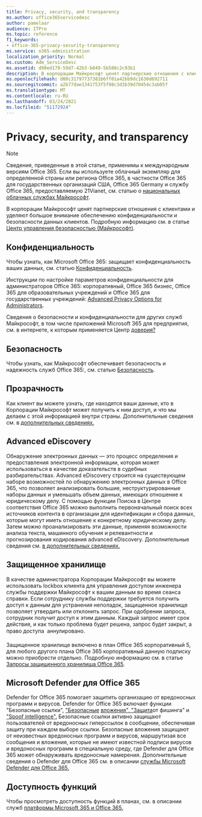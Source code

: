 ```yaml
---
title: Privacy, security, and transparency
ms.author: office365servicedesc
author: pamelaar
audience: ITPro
ms.topic: reference
f1_keywords:
- office-365-privacy-security-transparency
ms.service: o365-administration
localization_priority: Normal
ms.custom: Adm_ServiceDesc
ms.assetid: d90ed179-59d7-42b3-b849-5b580c2c93b1
description: В корпорации Майкрософт ценят партнерские отношения с клиентами и уделяют большое внимание обеспечению конфиденциальности и безопасности данных клиентов. Дополнительные сведения см. в центре доверия Майкрософт.
ms.openlocfilehash: d08c31797737381b6ff01a42bb9dc1630d692711
ms.sourcegitcommit: a2b77dae1341753f5f98c3d3b39d70454c3ab05f
ms.translationtype: MT
ms.contentlocale: ru-RU
ms.lasthandoff: 03/24/2021
ms.locfileid: "51172924"
---
```

# <a name="privacy-security-and-transparency"></a>Privacy, security, and transparency

> [!NOTE]
> Сведения, приведенные в этой статье, применимы к международным версиям Office 365. Если вы используете облачный экземпляр для определенной страны или региона Office 365, в частности Office 365 для государственных организаций США, Office 365 Germany и службу Office 365, предоставляемую 21Vianet, см. статью о [национальных облачных службах Майкрософт](https://go.microsoft.com/fwlink/?linkid=841582). 
  
В корпорации Майкрософт ценят партнерские отношения с клиентами и уделяют большое внимание обеспечению конфиденциальности и безопасности данных клиентов. Подробную информацию см. в статье [Центр управления безопасностью (Майкрософт)](https://go.microsoft.com/fwlink/?LinkID=717951&amp;clcid=0x409).
  
## <a name="privacy"></a>Конфиденциальность

Чтобы узнать, как Microsoft Office 365: защищает конфиденциальность ваших данных, см. статью [Конфиденциальность](https://go.microsoft.com/fwlink/?LinkID=717953&amp;clcid=0x409). 
  
Инструкции по настройке параметров конфиденциальности для администраторов Office 365: корпоративный, Office 365 бизнес, Office 365 для образовательных учреждений и Office 365 для государственных учреждений: [Advanced Privacy Options for Administrators](https://go.microsoft.com/fwlink/p/?LinkID=285202).
  
Сведения о безопасности и конфиденциальности для других служб Майкрософт, в том числе приложений Microsoft 365 для предприятия, см. в интернете, к которым применяется Центр [доверия?](https://www.microsoft.com/trustcenter/default.aspx)
  
## <a name="security"></a>Безопасность

Чтобы узнать, как Майкрософт обеспечивает безопасность и надежность служб Office 365:, см. статью [Безопасность](https://go.microsoft.com/fwlink/?LinkID=717954&amp;clcid=0x409).
  
## <a name="transparency"></a>Прозрачность

Как клиент вы можете узнать, где находятся ваши данные, кто в Корпорации Майкрософт может получить к ним доступ, и что мы делаем с этой информацией внутри страны. Дополнительные сведения см. в [дополнительных сведениях.](https://go.microsoft.com/fwlink/?LinkID=717955&amp;clcid=0x409)
  
## <a name="advanced-ediscovery"></a>Advanced eDiscovery

Обнаружение электронных данных — это процесс определения и предоставления электронной информации, которая может использоваться в качестве доказательств в судебных разбирательствах. Advanced eDiscovery строится на существующем наборе возможностей по обнаружению электронных данных в Office 365, что позволяет анализировать большие, неструктурированные наборы данных и уменьшать объем данных, имеющих отношение к юридическому делу. С помощью функции Поиска в Центре соответствия Office 365 можно выполнить первоначальный поиск всех источников контента в организации для идентификации и сбора данных, которые могут иметь отношение к конкретному юридическому делу. Затем можно проанализировать эти данные, применяя возможности анализа текста, машинного обучения и релевантности и прогнозирования кодирования advanced eDiscovery. Дополнительные сведения см. [в дополнительных сведениях.](/microsoft-365/compliance/overview-ediscovery-20)
  
## <a name="customer-lockbox"></a>Защищенное хранилище

В качестве администратора Корпорации Майкрософт вы можете использовать lockbox клиента для управления доступом инженера службы поддержки Майкрософт к вашим данным во время сеанса справки. Если сотруднику службы поддержки требуется получить доступ к данным для устранения неполадок, защищенное хранилище позволяет утвердить или отклонить запрос. При одобрении запроса, сотрудник получит доступ к этим данным. Каждый запрос имеет срок действия, и как только проблема будет решена, запрос будет закрыт, а право доступа  аннулировано.
  
Защищенное хранилище включено в план Office 365 корпоративный 5, для любого другого плана Office 365 корпоративный данную подписку можно приобрести отдельно. Подробную информацию см. в статье [Запросы защищенного хранилища Office 365](/microsoft-365/compliance/customer-lockbox-requests).
  
## <a name="microsoft-defender-for-office-365"></a>Microsoft Defender для Office 365

Defender for Office 365 помогает защитить организацию от вредоносных программ и вирусов. Defender for Office 365 включает функции "Безопасные ссылки", [](/office365/securitycompliance/atp-safe-links) ["Безопасные](/office365/securitycompliance/atp-safe-attachments) [вложения", "Защита](/office365/securitycompliance/atp-anti-phishing)от фишинга" и ["Spoof intelligence".](/office365/securitycompliance/learn-about-spoof-intelligence) Безопасные ссылки активно защищают пользователей от вредоносных гиперссылок в сообщении, обеспечивая защиту при каждом выборе ссылки. Безопасные вложения защищают от неизвестных вредоносных программ и вирусов, маршрутизая все сообщения и вложения, которые не имеют известной подписи вирусов и вредоносных программ в специальную среду, где Defender для Office 365 может обнаруживать вредоносные намерения. Дополнительные сведения о Defender для Office 365 см. в описании [службы Microsoft Defender для Office 365.](../office-365-advanced-threat-protection-service-description.md)
  
## <a name="feature-availability"></a>Доступность функций

Чтобы просмотреть доступность функций в планах, см. в описании служб [платформы Microsoft 365 и Office 365.](office-365-platform-service-description.md)